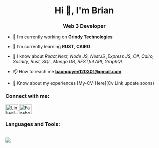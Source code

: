 <h1 align="center">Hi 👋, I'm Brian</h1>
<h3 align="center">Web 3 Developer</h3>

- 🔭 I’m currently working on **Grindy Technologies**

- 🌱 I’m currently learning **RUST**, **CAIRO**

- 💬 I know about _React,Next, Node JS, NestJS ,Express JS, C#, Cairo, Solidity, Rust, SQL, Mongo DB, RESTful API, GraphQL_

- 📫 How to reach me **baonguyen120301@gmail.com**

- 📄 Know about my experiences [My-CV-Here](Cv Link update soons)

<h3 align="left">Connect with me:</h3>
<p align="left">
<a href="https://www.linkedin.com/in/bao-nguyen-2b4b4b226/" >
  <picture>
    <img align="center" src="https://github.com/Kafierence/Kafierence/blob/main/assets/social/linkedin.svg" alt="LinkedIN link of Karas" height="30" width="40" />
  </picture>
</a>
<!-- <a href="https://www.facebook.com/profile.php?id=100019553707449" target="_blank">
  <picture>
    <img align="center" src="https://github.com/Kafierence/Kafierence/blob/main/assets/social/facebook.svg" alt="Facebook link of Karas" height="30" width="40" />
  </picture>
</a> -->
<a href="https://twitter.com/_brianbuilder_"  target=”_blank” rel=”noreferrer”>
  <picture>
    <img align="center" src="https://github.com/Kafierence/Kafierence/blob/main/assets/social/twitter.svg" alt="Facebook link of Karas" height="30" width="40" />
  </picture>
</a>
</p>

<h3 align="left">Languages and Tools:</h3>

<br />
<img align="center" src="https://github-readme-stats.vercel.app/api?username=brianw3b&show_icons=true&theme=transparent" />
